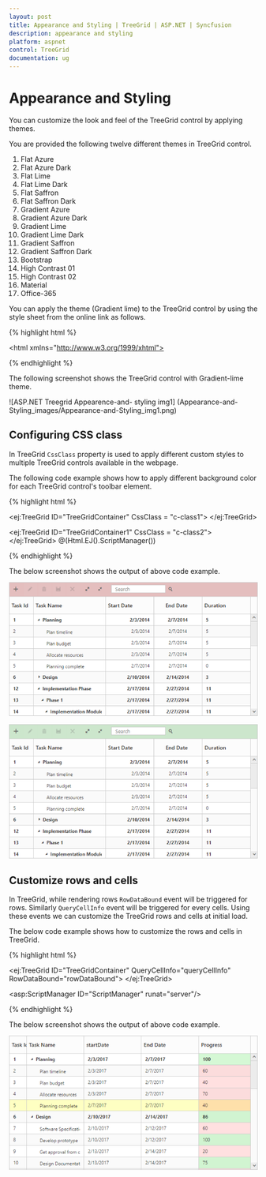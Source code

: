 ```yaml
---
layout: post
title: Appearance and Styling | TreeGrid | ASP.NET | Syncfusion
description: appearance and styling
platform: aspnet
control: TreeGrid
documentation: ug
---
```


# Appearance and Styling

You can customize the look and feel of the TreeGrid control by applying themes.

You are provided the following twelve different themes in TreeGrid control.

1. Flat Azure 
2. Flat Azure Dark
3. Flat Lime    
4. Flat Lime Dark 
5. Flat Saffron 
6. Flat Saffron Dark
7. Gradient Azure
8. Gradient Azure Dark
9. Gradient Lime
10. Gradient Lime Dark
11. Gradient Saffron
12. Gradient Saffron Dark
13. Bootstrap
14. High Contrast 01
15. High Contrast 02
16. Material
17. Office-365

You can apply the theme (Gradient lime) to the TreeGrid control by using the style sheet from the online link as follows.

{% highlight html %}

<!DOCTYPE html>
<html xmlns="http://www.w3.org/1999/xhtml">
<head>
<title>Getting Started with TreeGrid Control for JavaScript</title>
<!-- style sheet for default theme(gradient lime) -->
<link href=" http://cdn.syncfusion.com/{{ site.releaseversion }}/js/web/flat-azure/ej.web.all.min.css" rel="stylesheet">
</html>

{% endhighlight %}

The following screenshot shows the TreeGrid control with Gradient-lime theme.

![ASP.NET Treegrid Appearence-and- styling img1]
(Appearance-and-Styling_images/Appearance-and-Styling_img1.png)

## Configuring CSS class

In TreeGrid `CssClass` property is used to apply different custom styles to multiple TreeGrid controls available in the webpage.

The following code example shows how to apply different background color for each TreeGrid control's toolbar element.

{% highlight html %}
<style>
    .c-class1.e-treegrid .e-toolbar {
        background-color: rgba(169, 45, 45, 0.31);
    }
    .c-class2.e-treegrid .e-toolbar {
        background-color: rgba(0, 128, 0, 0.2);
    }
</style>

<ej:TreeGrid ID="TreeGridContainer" CssClass = "c-class1">
</ej:TreeGrid>

<ej:TreeGrid ID="TreeGridContainer1" CssClass = "c-class2">
</ej:TreeGrid>
@(Html.EJ().ScriptManager())

{% endhighlight %}

The below screenshot shows the output of above code example.

![ASP.NET Treegrid Getting Started img2](Appearance-and-Styling_images/Appearance-and-Styling_img2.png)

![ASP.NET Treegrid Appearence-and- styling img3](Appearance-and-Styling_images/Appearance-and-Styling_img3.png)

## Customize rows and cells

In TreeGrid, while rendering rows  `RowDataBound` event will be triggered for rows. Similarly `QueryCellInfo` event will be triggered for every cells. Using these events we can customize the TreeGrid rows and cells at initial load.

The below code example shows how to customize the rows and cells in TreeGrid.

{% highlight html %}

<ej:TreeGrid ID="TreeGridContainer"   QueryCellInfo="queryCellInfo" RowDataBound="rowDataBound">
</ej:TreeGrid>

<asp:ScriptManager ID="ScriptManager" runat="server"/>
<script type="text/javascript">
function queryCellInfo(args) {
    if (args.column.mappingName == "progress") {
        if (args.data.item["progress"] < 75)
            $(args.cellElement).css("background-color", "rgba(255, 0, 0, 0.12)");
        else
            $(args.cellElement).css("background-color", "rgba(86, 226, 86, 0.25)");
    }
}
function rowDataBound(args) {
    if (args.data.item["taskID"] == 5)
        $(args.rowElement).css("background-color", "rgba(251, 255, 0, 0.24)");
}

</script>

{% endhighlight %}

The below screenshot shows the output of above code example.

![ASP.NET Treegrid Appearence-and- styling img4](Appearance-and-Styling_images/Appearance-and-Styling_img4.png)